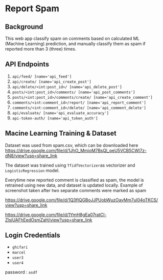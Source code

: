 # Report Spam

## Background

This web app classify spam on comments based on calculated ML (Machine Learning) prediction, and manually classify them as spam if reported more than 3 (three) times.

## API Endpoints

1. `api/feed/ [name='api_feed']`
2. `api/create/ [name='api_create_post']`
3. `api/delete/<int:post_id>/ [name='api_delete_post']`
4. `posts/<int:post_id>/comments/ [name='api_post_comments']`
5. `posts/<int:post_id>/comments/create/ [name='api_create_comment']`
6. `comments/<int:comment_id>/report/ [name='api_report_comment']`
7. `comments/<int:comment_id>/delete/ [name='api_comment_delete']`
8. `api/evaluate/ [name='api_evaluate_accuracy']`
9. `api-token-auth/ [name='api_token_auth']`

## Macine Learning Training & Dataset

Dataset was used from spam.csv, which can be downloaded here
https://drive.google.com/file/d/1JhO_MmioM7BsQl_peU5VCB5CWl7z-dN8/view?usp=share_link

The dataset was trained using `TfidfVectorizer`as vectorizer and `LogisticRegression` model.

Everytime new reported comment is classified as spam, the model is retrained using new data, and dataset is updated locally. Example of screenshot taken after two separate comments were marked as spam

https://drive.google.com/file/d/1Q3fIQGBoJJPUobWuzOayMm7uI04oTKCS/view?usp=share_link

https://drive.google.com/file/d/1YmH8gEa07ratCl-ZlsjUAFhEedOsmZaH/view?usp=share_link

## Login Credentials

- `ghifari`
- `marcel`
- `user3`
- `user4`

password : `asdf`
